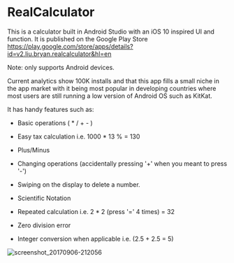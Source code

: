 # RealCalculator

This is a calculator built in Android Studio with an iOS 10 inspired UI and function.
It is published on the Google Play Store https://play.google.com/store/apps/details?id=v2.liu.bryan.realcalculator&hl=en 

Note: only supports Android devices. 

Current analytics show 100K installs and that this app fills a small niche in the app market with it being most popular in developing countries where most users are still running a low version of Android OS such as KitKat. 

It has handy features such as:

- Basic operations ( * / + - ) 

- Easy tax calculation i.e. 1000 * 13 % = 130 

- Plus/Minus 

- Changing operations (accidentally pressing '+' when you meant to press '-')  

- Swiping on the display to delete a number. 

- Scientific Notation 

- Repeated calculation i.e. 2 * 2 (press '=' 4 times) = 32

- Zero division error 

- Integer conversion when applicable i.e. (2.5 + 2.5 = 5) 

![screenshot_20170906-212056](https://user-images.githubusercontent.com/32988302/34926977-0905c6d0-f981-11e7-8114-d54e220a6682.png)
